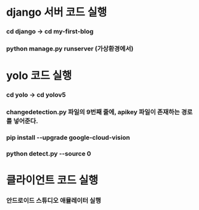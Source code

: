# django 서버 코드 실행
### cd django -> cd my-first-blog 
### python manage.py runserver (가상환경에서)


# yolo 코드 실행
### cd yolo -> cd yolov5
### changedetection.py 파일의 9번째 줄에, apikey 파일이 존재하는 경로를 넣어준다.
### pip install --upgrade google-cloud-vision
### python detect.py --source 0


# 클라이언트 코드 실행
### 안드로이드 스튜디오 애뮬레이터 실행

